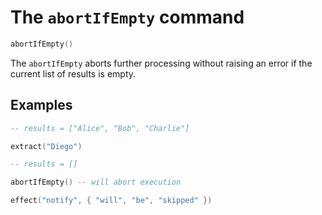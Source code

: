 # The `abortIfEmpty` command

```lua
abortIfEmpty()
```

The `abortIfEmpty` aborts further processing without raising an error if the current list of
results is empty.

## Examples


<!-- test {
    "input": "Alice\nBob\nCharlie\n",
    "preamble": "template: get-and-split-by-newline",
    "expect": {
        "effects": []
    }
} -->
```lua
-- results = ["Alice", "Bob", "Charlie"]

extract("Diego")

-- results = []

abortIfEmpty() -- will abort execution

effect("notify", { "will", "be", "skipped" })
```
